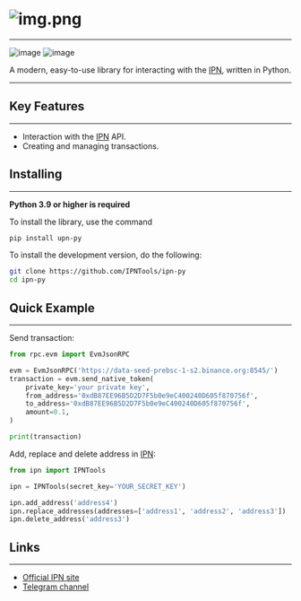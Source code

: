 #  ![img.png](https://ipntest.alfaline.dev/img/log_in/header_logo.svg)
<hr/>

![image](https://img.shields.io/pypi/v/ipn-pi.svg)
![image](https://img.shields.io/pypi/pyversions/ipn-py.svg)

A modern, easy-to-use library for interacting with the [IPN](https://ipn.tools/), written in Python.
<hr/>


## Key Features
<hr/>

- Interaction with the [IPN](https://ipn.tools/) API.
- Creating and managing transactions.

## Installing
<hr/>

**Python 3.9 or higher is required**


To install the library, use the command
```bash
pip install upn-py
```

To install the development version, do the following:

```bash
git clone https://github.com/IPNTools/ipn-py
cd ipn-py
```

## Quick Example
<hr/>

Send transaction:
```python
from rpc.evm import EvmJsonRPC

evm = EvmJsonRPC('https://data-seed-prebsc-1-s2.binance.org:8545/')
transaction = evm.send_native_token(
    private_key='your private key',
    from_address='0xdB87EE96B5D2D7F5b0e9eC400240D605f870756f',
    to_address='0xdB87EE96B5D2D7F5b0e9eC400240D605f870756f',
    amount=0.1,
)

print(transaction)
```

Add, replace and delete address in [IPN](https://ipn.tools/):
```python
from ipn import IPNTools

ipn = IPNTools(secret_key='YOUR_SECRET_KEY')

ipn.add_address('address4')
ipn.replace_addresses(addresses=['address1', 'address2', 'address3'])
ipn.delete_address('address3')
```

## Links
<hr/>

- [Official IPN site](https://ipn.tools/)
- [Telegram channel](https://t.me/ipn_tools)